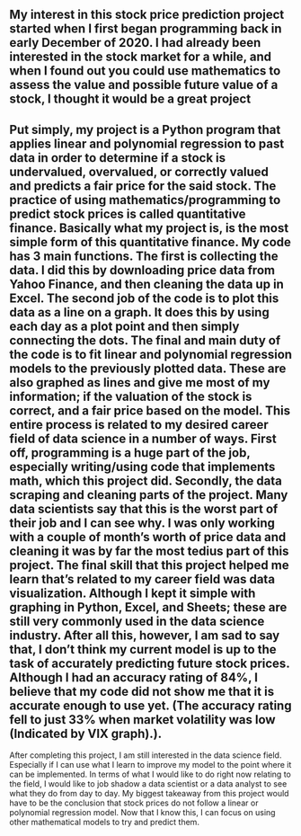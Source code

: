 
My interest in this stock price prediction project started when I first began programming back in early December of 2020. I had already been interested in the stock market for a while, and when I found out you could use mathematics to assess the value and possible future value of a stock, I thought it would be a great project
------------------------------------------------------------------------------------------------------------------------------------------------------------------
Put simply, my project is a Python program that applies linear and polynomial regression to past data in order to determine if a stock is undervalued, overvalued, or correctly valued and predicts a fair price for the said stock. The practice of using mathematics/programming to predict stock prices is called quantitative finance. Basically what my project is, is the most simple form of this quantitative finance. My code has 3 main functions. The first is collecting the data. I did this by downloading price data from Yahoo Finance, and then cleaning the data up in Excel. The second job of the code is to plot this data as a line on a graph. It does this by using each day as a plot point and then simply connecting the dots. The final and main duty of the code is to fit linear and polynomial regression models to the previously plotted data. These are also graphed as lines and give me most of my information; if the valuation of the stock is correct, and a fair price based on the model. This entire process is related to my desired career field of data science in a number of ways. First off, programming is a huge part of the job, especially writing/using code that implements math, which this project did. Secondly, the data scraping and cleaning parts of the project. Many data scientists say that this is the worst part of their job and I can see why. I was only working with a couple of month’s worth of price data and cleaning it was by far the most tedius part of this project. The final skill that this project helped me learn that’s related to my career field was data visualization. Although I kept it simple with graphing in Python, Excel, and Sheets; these are still very commonly used in the data science industry. After all this, however, I am sad to say that, I don’t think my current model is up to the task of accurately predicting future stock prices. Although I had an accuracy rating of 84%, I believe that my code did not show me that it is accurate enough to use yet. (The accuracy rating fell to just 33% when market volatility was low (Indicated by VIX graph).). 
--------------------------------------------------------------------------------------------------------------------------------------------------------------------
After completing this project, I am still interested in the data science field. Especially if I can use what I learn to improve my model to the point where it can be implemented. In terms of what I would like to do right now relating to the field, I would like to job shadow a data scientist or a data analyst to see what they do from day to day. My biggest takeaway from this project would have to be the conclusion that stock prices do not follow a linear or polynomial regression model. Now that I know this, I can focus on using other mathematical models to try and predict them. 
	
	
